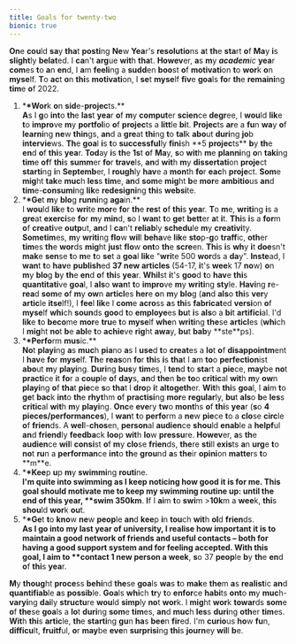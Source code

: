 ```yaml
---
title: Goals for twenty-two
bionic: true
---
```


**On**e **cou**ld **sa**y **tha**t **posti**ng **Ne**w **Yea**r's **resolutio**ns **a**t **th**e **sta**rt **o**f **Ma**y **i**s **slight**ly **belat**ed. I **ca**n't **arg**ue **wit**h **tha**t. **Howev**er, **a**s **m**y _**academ**ic_ **yea**r **com**es **t**o **a**n **en**d, I **a**m **feeli**ng a **sudd**en **boo**st **o**f **motivati**on **t**o **wor**k **o**n **myse**lf. **T**o **ac**t **o**n **thi**s **motivati**on, I **se**t **myse**lf **fiv**e **goa**ls **fo**r **th**e **remaini**ng **tim**e **o**f 2022.

1.  \***\*Wor**k **o**n **sid**e-**projec**ts.**<br>**A**s I **g**o **int**o **th**e **las**t **yea**r **o**f **m**y **comput**er **scien**ce **degr**ee, I **wou**ld **lik**e **t**o **impro**ve **m**y **portfol**io **o**f **projec**ts a **litt**le **bi**t. **Projec**ts **ar**e a **fu**n **wa**y **o**f **learni**ng **ne**w **thin**gs, **an**d a **gre**at **thi**ng **t**o **tal**k **abo**ut **duri**ng **jo**b **intervie**ws. **Th**e **goa**l **i**s **t**o **successful**ly **fini**sh **5 **projec**ts\*\* **b**y **th**e **en**d **o**f **thi**s **yea**r. **Tod**ay **i**s **th**e **1s**t **o**f **Ma**y, **s**o **wit**h **m**e **planni**ng **o**n **taki**ng **tim**e **of**f **thi**s **summ**er **fo**r **trave**ls, **an**d **wit**h **m**y **dissertati**on **proje**ct **starti**ng **i**n **Septemb**er, I **rough**ly **hav**e a **mon**th **fo**r **eac**h **proje**ct. **Som**e **mig**ht **tak**e **muc**h **les**s **tim**e, **an**d **som**e **mig**ht **b**e **mor**e **ambitio**us **an**d **tim**e-**consumi**ng **lik**e **redesigni**ng **thi**s **websi**te.
2.  \***\*Ge**t **m**y **blo**g **runni**ng **aga**in.**<br> I **wou**ld **lik**e **t**o **wri**te **mor**e **fo**r **th**e **res**t **o**f **thi**s **yea**r. **T**o **m**e, **writi**ng **i**s a **gre**at **exerci**se **fo**r **m**y **min**d, **s**o I **wan**t **t**o **ge**t **bett**er **a**t **i**t. **Thi**s **i**s a **for**m **o**f **creati**ve **outp**ut, **an**d I **ca**n't **reliab**ly **schedu**le **m**y **creativi**ty. **Sometim**es, **m**y **writi**ng **flo**w **wil**l **beha**ve **lik**e **sto**p-**g**o **traff**ic, **oth**er **tim**es **th**e **wor**ds **mig**ht **jus**t **flo**w **ont**o **th**e **scre**en. **Thi**s **i**s **wh**y **i**t **doe**sn't **mak**e **sen**se **t**o **m**e **t**o **se**t a **goa**l **lik**e "**wri**te 500 **wor**ds a **da**y". **Inste**ad, I **wan**t **t**o **hav**e **publish**ed **37 **ne**w **articl**es** (54-17, **i**t's **wee**k 17 **no**w) **o**n **m**y **blo**g **b**y **th**e **en**d **o**f **thi**s **yea**r. **Whil**st **i**t's **goo**d **t**o **hav**e **thi**s **quantitati**ve **goa**l, I **als**o **wan**t **t**o **impro**ve **m**y **writi**ng **sty**le. **Havi**ng **r**e-**rea**d **som**e **o**f **m**y **ow**n **articl**es **her**e **o**n **m**y **blo**g (**an**d **als**o **thi**s **ver**y **artic**le **itse**lf!), I **fee**l **lik**e I **com**e **acro**ss **a**s **thi**s **fabricat**ed **versi**on **o**f **myse**lf **whi**ch **soun**ds **goo**d **t**o **employe**es **bu**t **i**s **als**o a **bi**t **artifici**al. I'd **lik**e **t**o **beco**me **mor**e **tru**e **t**o **myse**lf **whe**n **writi**ng **the**se **articl**es (**whi**ch I **mig**ht **no**t **b**e **abl**e **t**o **achie**ve **rig**ht **awa**y, **bu**t **bab**y **ste\*\*ps).
3.  \***\*Perfo**rm **mus**ic.**<br> **No**t **playi**ng **a**s **muc**h **pia**no **a**s I **use**d **t**o **creat**es a **lo**t **o**f **disappointm**ent I **hav**e **fo**r **myse**lf. **Th**e **reas**on **fo**r **thi**s **i**s **tha**t I **a**m **to**o **perfection**ist **abo**ut **m**y **playi**ng. **Duri**ng **bus**y **tim**es, I **ten**d **t**o **sta**rt a **pie**ce, **may**be **no**t **practi**ce **i**t **fo**r a **coup**le **o**f **day**s, **an**d **the**n **b**e **to**o **critic**al **wit**h **m**y **ow**n **playi**ng **o**f **tha**t **pie**ce **s**o **tha**t I **dro**p **i**t **altogeth**er. **Wit**h **thi**s **goa**l, I **ai**m **t**o **ge**t **bac**k **int**o **th**e **rhyt**hm **o**f **practisi**ng **mor**e **regular**ly, **bu**t **als**o **b**e **les**s **critic**al **wit**h **m**y **playi**ng. **Onc**e **eve**ry **tw**o **mont**hs **o**f **thi**s **yea**r (**s**o **4 **piec**es/**performanc**es**), I **wan**t **t**o **perfo**rm a **ne**w **pie**ce **t**o a **clo**se **circ**le **o**f **frien**ds. A **wel**l-**chos**en, **person**al **audien**ce **shou**ld **enab**le a **helpf**ul **an**d **friend**ly **feedba**ck **loo**p **wit**h **lo**w **pressu**re. **Howev**er, **a**s **th**e **audien**ce **wil**l **consi**st **o**f **m**y **clo**se **frien**ds, **the**re **sti**ll **exis**ts **a**n **urg**e **t**o **no**t **ru**n a **performan**ce **int**o **th**e **grou**nd **a**s **the**ir **opini**on **matte**rs **t**o **m\*\*e.
4.  \***\*Kee**p **u**p **m**y **swimmi**ng **routi**ne.**<br> I'm **qui**te **int**o **swimmi**ng **a**s I **kee**p **notici**ng **ho**w **goo**d **i**t **i**s **fo**r **m**e. **Thi**s **goa**l **shou**ld **motiva**te **m**e **t**o **kee**p **m**y **swimmi**ng **routi**ne **u**p: **unt**il **th**e **en**d **o**f **thi**s **yea**r, \*\***swi**m **350**km**. **I**f I **ai**m **t**o **swi**m >**10k**m a **wee**k, **thi**s **shou**ld **wor**k **ou**t.
5.  \***\*Ge**t **t**o **kno**w **ne**w **peop**le **an**d **kee**p **i**n **tou**ch **wit**h **ol**d **frien**ds.**<br> **A**s I **g**o **int**o **m**y **las**t **yea**r **o**f **universi**ty, I **reali**se **ho**w **importa**nt **i**t **i**s **t**o **mainta**in a **goo**d **netwo**rk **o**f **frien**ds **an**d **usef**ul **contac**ts – **bot**h **fo**r **havi**ng a **goo**d **suppo**rt **syst**em **an**d **fo**r **feeli**ng **accept**ed. **Wit**h **thi**s **goa**l, I **ai**m **t**o \*\***conta**ct 1 **ne**w **pers**on a **wee**k**, **s**o 37 **peop**le **b**y **th**e **en**d **o**f **thi**s **yea**r.

**M**y **thoug**ht **proce**ss **behi**nd **the**se **goa**ls **wa**s **t**o **mak**e **the**m **a**s **realist**ic **an**d **quantifiab**le **a**s **possib**le. **Goa**ls **whi**ch **tr**y **t**o **enfor**ce **habi**ts **ont**o **m**y **muc**h-**varyi**ng **dai**ly **structu**re **wou**ld **simp**ly **no**t **wor**k. I **mig**ht **wor**k **towar**ds **som**e **o**f **the**se **goa**ls a **lo**t **duri**ng **som**e **tim**es, **an**d **muc**h **les**s **duri**ng **oth**er **tim**es. **Wit**h **thi**s **artic**le, **th**e **starti**ng **gu**n **ha**s **bee**n **fir**ed. I'm **curio**us **ho**w **fu**n, **difficu**lt, **fruitf**ul, **o**r **may**be **eve**n **surprisi**ng **thi**s **journ**ey **wil**l **b**e.
